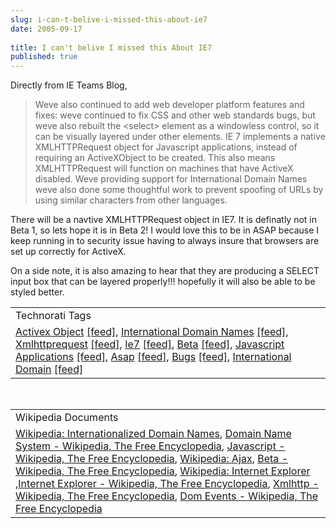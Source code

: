 ```yaml
---
slug: i-can-t-belive-i-missed-this-about-ie7
date: 2005-09-17
 
title: I can't belive I missed this About IE7
published: true
---
```

Directly from IE Teams Blog,<p /><blockquote class="posterous_medium_quote">Weve also continued to add web developer platform features and fixes: weve continued to fix CSS and other web standards bugs, but weve also rebuilt the &lt;select&gt; element as a windowless control, so it can be visually layered under other elements. IE 7 implements a native XMLHTTPRequest object for Javascript applications, instead of requiring an ActiveXObject to be created. This also means XMLHTTPRequest will function on machines that have ActiveX disabled. Weve providing support for International Domain Names weve also done some thoughtful work to prevent spoofing of URLs by using similar characters from other languages. </blockquote><p />There will be a navtive XMLHTTPRequest object in IE7.  It is definatly not in Beta 1, so lets hope it is in Beta 2!  I would love this to be in ASAP because I keep running in to security issue having to always insure that browsers are set up correctly for ActiveX.<p />On a side note, it is also amazing to hear that they are producing a SELECT input box that can be layered properly!!! hopefully it will also be able to be styled better.<p /><table class="TechnoratiHead TagHeader">
<tr><td>Technorati Tags</td></tr>
<tr class="Technorati"><td>
<a href="https://paul.kinlan.me/tags/Activex%20Object" class="Tag" rel="tag">Activex Object</a> <a href="http://feeds.technorati.com/feed/posts/tag/Activex%20Object" class="Tag">[feed]</a>, <a href="https://paul.kinlan.me/tags/International%20Domain%20Names" class="Tag" rel="tag">International Domain Names</a> <a href="http://feeds.technorati.com/feed/posts/tag/International%20Domain%20Names" class="Tag">[feed]</a>, <a href="https://paul.kinlan.me/tags/Xmlhttprequest" class="Tag" rel="tag">Xmlhttprequest</a> <a href="http://feeds.technorati.com/feed/posts/tag/Xmlhttprequest" class="Tag">[feed]</a>, <a href="https://paul.kinlan.me/tags/Ie7" class="Tag" rel="tag">Ie7</a> <a href="http://feeds.technorati.com/feed/posts/tag/Ie7" class="Tag">[feed]</a>, <a href="https://paul.kinlan.me/tags/Beta" class="Tag" rel="tag">Beta</a> <a href="http://feeds.technorati.com/feed/posts/tag/Beta" class="Tag">[feed]</a>, <a href="https://paul.kinlan.me/tags/Javascript%20Applications" class="Tag" rel="tag">Javascript Applications</a> <a href="http://feeds.technorati.com/feed/posts/tag/Javascript%20Applications" class="Tag">[feed]</a>, <a href="https://paul.kinlan.me/tags/Asap" class="Tag" rel="tag">Asap</a> <a href="http://feeds.technorati.com/feed/posts/tag/Asap" class="Tag">[feed]</a>, <a href="https://paul.kinlan.me/tags/Bugs" class="Tag" rel="tag">Bugs</a> <a href="http://feeds.technorati.com/feed/posts/tag/Bugs" class="Tag">[feed]</a>, <a href="https://paul.kinlan.me/tags/International%20Domain" class="Tag" rel="tag">International Domain</a> <a href="http://feeds.technorati.com/feed/posts/tag/International%20Domain" class="Tag">[feed]</a>
</td></tr>
</table><br /><table class="TechnoratiHead TagHeader">
<tr><td>Wikipedia Documents</td></tr>
<tr class="Technorati"><td>
<a href="http://en.wikipedia.org/wiki/Internationalized_domain_names">Wikipedia: Internationalized Domain Names</a>, <a href="http://en.wikipedia.org/wiki/Top-level_domain">Domain Name System - Wikipedia, The Free Encyclopedia</a>, <a href="http://en.wikipedia.org/wiki/JavaScript">Javascript - Wikipedia, The Free Encyclopedia</a>, <a href="http://en.wikipedia.org/wiki/AJAX">Wikipedia: Ajax</a>, <a href="http://en.wikipedia.org/wiki/Beta">Beta - Wikipedia, The Free Encyclopedia</a>, <a href="http://en.wikipedia.org/wiki/User_talk:Physchim62">Wikipedia: Internet Explorer</a> ,<a href="http://en.wikipedia.org/wiki/Internet_Explorer">Internet Explorer - Wikipedia, The Free Encyclopedia</a>, <a href="http://en.wikipedia.org/wiki/XMLHttpRequest">Xmlhttp - Wikipedia, The Free Encyclopedia</a>, <a href="http://en.wikipedia.org/wiki/Safari_(browser)">Dom Events - Wikipedia, The Free Encyclopedia</a>
</td></tr>
</table><div class="blogger-post-footer"><img class="posterous_download_image" src="https://blogger.googleusercontent.com/tracker/8109338-112698207589008627?l=www.kinlan.co.uk%2Findex.html" height="1" alt="" width="1" /></div>

